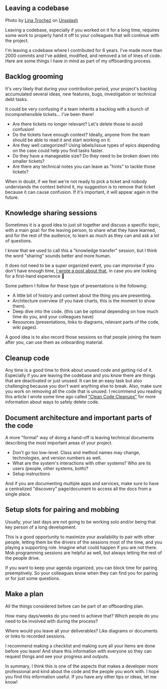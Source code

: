 ## Leaving a codebase

Photo by <a href="https://unsplash.com/@lmtrochezz?utm_source=unsplash&utm_medium=referral&utm_content=creditCopyText">Lina Trochez</a> on <a href="https://unsplash.com/s/photos/gift?utm_source=unsplash&utm_medium=referral&utm_content=creditCopyText">Unsplash</a>

Leaving a codebase, especially if you worked on it for a long time, requires some work to properly hand it off to your colleagues that will continue with the project.

I'm leaving a codebase where I contributed for 6 years. I've made more than 2000 commits and I've added, modified, and removed a lot of lines of code. Here are some things I have in mind as part of my offboarding process.

## Backlog grooming

It's very likely that during your contribution period, your project's backlog accumulated several ideas, new features, bugs, investigation or technical debt tasks.

It could be very confusing if a team inherits a backlog with a bunch of incomprehensible tickets... I've been there!

- Are there tickets no longer relevant? Let's delete those to avoid confusion!
- Do the tickets have enough context? Ideally, anyone from the team should be able to read it and start working on it.
- Are they well categorized? Using labels/issue types of epics depending on the case could help you find tasks faster.
- Do they have a manageable size? Do they need to be broken down into smaller tickets?
- Are there any technical notes you can leave as "hints" to tackle those tickets?

When in doubt, if we feel we're not ready to pick a ticket and nobody understands the context behind it, my suggestion is to remove that ticket because it can cause confusion. If it's important, it will appear again in the future.

## Knowledge sharing sessions

Sometimes it is a good idea to just sit together and discuss a specific topic, with a main goal: for the leaving person, to share what they have learned, and for the rest of the audience, to learn as much as they can and ask a lot of questions.

I know that we used to call this a "knowledge transfer" session, but I think the word "sharing" sounds better and more human.

It does not need to be a super organized event, you can improvise if you don't have enough time, [I wrote a post about that](https://ngarbezza.hashnode.dev/sharing-knowledge-in-an-improvised-way), in case you are looking for a first-hand experience 😬

Some pattern I follow for these type of presentations is the following:

- A little bit of history and context about the thing you are presenting.
- Architecture overview (if you have charts, this is the moment to show them).
- Deep dive into the code. (this can be optional depending on how much time do you, and your colleagues have)
- Resources (presentations, links to diagrams, relevant parts of the code, wiki pages).

A good idea is to also record those sessions so that people joining the team after you, can use them as onboarding material.

## Cleanup code

Any time is a good time to think about unused code and getting rid of it. Especially if you are leaving the codebase and you know there are things that are deactivated or just unused. It can be an easy task but also challenging because you don't want anything else to break. Also, make sure you work on removing all the code that is unused. I recommend you reading this article I wrote some time ago called ["Clean Code Cleanups"](https://blog.10pines.com/2020/06/22/clean-code-cleanups/) for more information about ways to safely delete code.

## Document architecture and important parts of the code

A more "formal" way of doing a hand-off is leaving technical documents describing the most important areas of your project.

- Don't go too low-level. Class and method names may change, technologies, and version numbers as well.
- What are the system's interactions with other systems? Who are its users (people, other systems, both)?
- Setup instructions

And if you are documenting multiple apps and services, make sure to have a centralized "discovery" page/document to access all the docs from a single place.

## Setup slots for pairing and mobbing

Usually, your last days are not going to be working solo and/or being that key person of a long development.

This is a good opportunity to maximize your availability to pair with other people, letting them be the drivers of the sessions most of the time, and you playing a supporting role. Imagine what could happen if you are not there. Mob programming sessions are helpful as well, but always letting the rest of the people drive.

If you want to keep your agenda organized, you can block time for pairing preemptively. So your colleagues know when they can find you for pairing or for just some questions.

## Make a plan

All the things considered before can be part of an offboarding plan.

How many days/weeks do you need to achieve that? Which people do you need to be involved with during the process?

Where would you leave all your deliverables? Like diagrams or documents or links to recorded sessions.

I recommend making a checklist and making sure all your items are done before you leave! And share this information with everyone so they can request things and see your progress and outputs.

In summary, I think this is one of the aspects that makes a developer more professional and kind about the code and the people you work with. I hope you find this information useful. If you have any other tips or ideas, let me know!